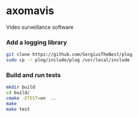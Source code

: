 # axomavis
Video surveillance software

### Add a logging library
```bash
git clone https://github.com/SergiusTheBest/plog
sudo cp -r plog/include/plog /usr/local/include
```

### Build and run tests
```bash
mkdir build
cd build/
cmake -DTEST=on  ..
make
make test
```